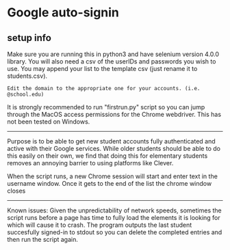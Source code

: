 # Google auto-signin

## setup info

Make sure you are running this in python3 and have selenium version 4.0.0 library. You will also need a csv of the userIDs and passwords you wish to use. You may append your list to the template csv (just rename it to students.csv).

    Edit the domain to the appropriate one for your accounts. (i.e. @school.edu)

It is strongly recommended to run "firstrun.py" script so you can jump through the MacOS access permissions for the Chrome webdriver. This has not been tested on Windows.

___
Purpose is to be able to get new student accounts fully authenticated and active with their Google services. While older students should be able to do this easily on their own, we find that doing this for elementary students removes an annoying barrier to using platforms like Clever.

When the script runs, a new Chrome session will start and enter text in the username window. Once it gets to the end of the list the chrome window closes

___
Known issues:
Given the unpredictability of network speeds, sometimes the script runs before a page has time to fully load the elements it is looking for which will cause it to crash.
The program outputs the last student succesfully signed-in to stdout so you can delete the completed entries and then run the script again.

